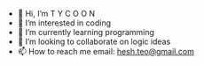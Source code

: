 - 👋 Hi, I’m T Y C O O N 
- 👀 I’m interested in coding
- 🌱 I’m currently learning programming
- 💞️ I’m looking to collaborate on logic ideas
- 📫 How to reach me email: hesh.teo@gmail.com

<!---
heshteo/heshteo is a ✨ special ✨ repository because its `README.md` (this file) appears on your GitHub profile.
You can click the Preview link to take a look at your changes.
--->
